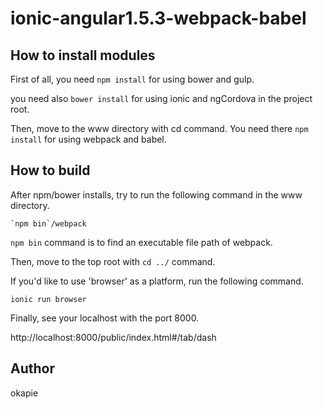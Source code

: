 # ionic-angular1.5.3-webpack-babel

## How to install modules

First of all, you need ```npm install``` for using bower and gulp.

you need also ```bower install``` for using ionic and ngCordova in the project root.

Then, move to the www directory with cd command. You need there ```npm install``` for using webpack and babel.

## How to build

After npm/bower installs, try to run the following command in the www directory.

```
`npm bin`/webpack
```

`npm bin` command is to find an executable file path of webpack.

Then, move to the top root with ```cd ../``` command.

If you'd like to use 'browser' as a platform, run the following command.

```
ionic run browser
```

Finally, see your localhost with the port 8000.

http://localhost:8000/public/index.html#/tab/dash

## Author

okapie
